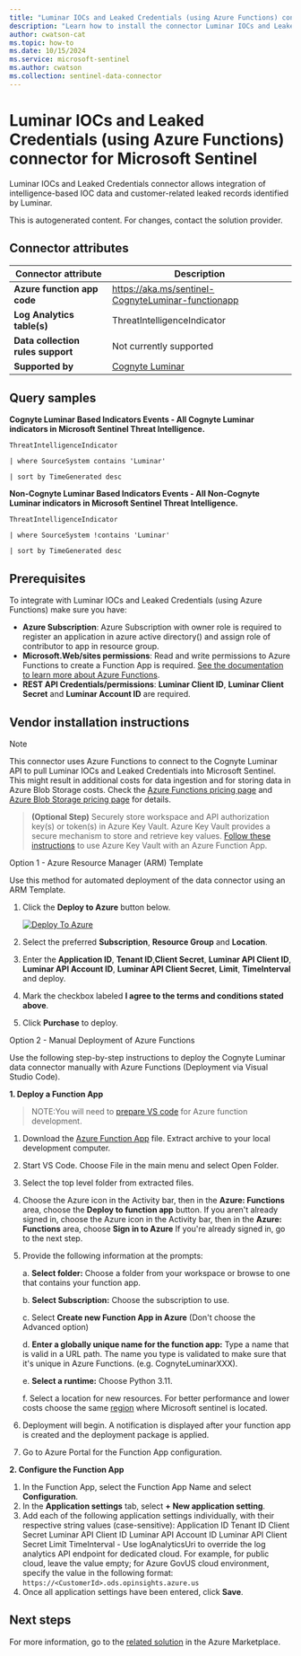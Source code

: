 ```yaml
---
title: "Luminar IOCs and Leaked Credentials (using Azure Functions) connector for Microsoft Sentinel"
description: "Learn how to install the connector Luminar IOCs and Leaked Credentials (using Azure Functions) to connect your data source to Microsoft Sentinel."
author: cwatson-cat
ms.topic: how-to
ms.date: 10/15/2024
ms.service: microsoft-sentinel
ms.author: cwatson
ms.collection: sentinel-data-connector
---
```


# Luminar IOCs and Leaked Credentials (using Azure Functions) connector for Microsoft Sentinel

Luminar IOCs and Leaked Credentials connector allows integration of intelligence-based IOC data and customer-related leaked records identified by Luminar.

This is autogenerated content. For changes, contact the solution provider.

## Connector attributes

| Connector attribute | Description |
| --- | --- |
| **Azure function app code** | https://aka.ms/sentinel-CognyteLuminar-functionapp |
| **Log Analytics table(s)** | ThreatIntelligenceIndicator<br/> |
| **Data collection rules support** | Not currently supported |
| **Supported by** | [Cognyte Luminar](https://www.cognyte.com/contact/) |

## Query samples

**Cognyte Luminar Based Indicators Events - All Cognyte Luminar indicators in Microsoft Sentinel Threat Intelligence.**

   ```kusto
ThreatIntelligenceIndicator
 
   | where SourceSystem contains 'Luminar'
 
   | sort by TimeGenerated desc
   ```

**Non-Cognyte Luminar Based Indicators Events - All Non-Cognyte Luminar indicators in Microsoft Sentinel Threat Intelligence.**

   ```kusto
ThreatIntelligenceIndicator
 
   | where SourceSystem !contains 'Luminar'
 
   | sort by TimeGenerated desc
   ```



## Prerequisites

To integrate with Luminar IOCs and Leaked Credentials (using Azure Functions) make sure you have: 

- **Azure Subscription**: Azure Subscription with owner role is required to register an application in azure active directory() and assign role of contributor to app in resource group.
- **Microsoft.Web/sites permissions**: Read and write permissions to Azure Functions to create a Function App is required. [See the documentation to learn more about Azure Functions](/azure/azure-functions/).
- **REST API Credentials/permissions**: **Luminar Client ID**, **Luminar Client Secret** and **Luminar Account ID** are required.


## Vendor installation instructions


> [!NOTE]
   >  This connector uses Azure Functions to connect to the Cognyte Luminar API to pull Luminar IOCs and Leaked Credentials into Microsoft Sentinel. This might result in additional costs for data ingestion and for storing data in Azure Blob Storage costs. Check the [Azure Functions pricing page](https://azure.microsoft.com/pricing/details/functions/) and [Azure Blob Storage pricing page](https://azure.microsoft.com/pricing/details/storage/blobs/) for details.


>**(Optional Step)** Securely store workspace and API authorization key(s) or token(s) in Azure Key Vault. Azure Key Vault provides a secure mechanism to store and retrieve key values. [Follow these instructions](/azure/app-service/app-service-key-vault-references) to use Azure Key Vault with an Azure Function App.




Option 1 - Azure Resource Manager (ARM) Template

Use this method for automated deployment of the data connector using an ARM Template.

1. Click the **Deploy to Azure** button below. 

	[![Deploy To Azure](https://aka.ms/deploytoazurebutton)](https://aka.ms/sentinel-CognyteLuminar-azuredeploy)
2. Select the preferred **Subscription**, **Resource Group** and **Location**. 
3. Enter the **Application ID**, **Tenant ID**,**Client Secret**, **Luminar API Client ID**, **Luminar API Account ID**, **Luminar API Client Secret**, **Limit**, **TimeInterval** and deploy.
4. Mark the checkbox labeled **I agree to the terms and conditions stated above**.
5. Click **Purchase** to deploy.

Option 2 - Manual Deployment of Azure Functions

Use the following step-by-step instructions to deploy the Cognyte Luminar data connector manually with Azure Functions (Deployment via Visual Studio Code).


**1. Deploy a Function App**

> NOTE:You will need to [prepare VS code](/azure/azure-functions/functions-create-first-function-python#prerequisites) for Azure function development.

1. Download the [Azure Function App](https://aka.ms/sentinel-CognyteLuminar-functionapp) file. Extract archive to your local development computer.
2. Start VS Code. Choose File in the main menu and select Open Folder.
3. Select the top level folder from extracted files.
4. Choose the Azure icon in the Activity bar, then in the **Azure: Functions** area, choose the **Deploy to function app** button.
If you aren't already signed in, choose the Azure icon in the Activity bar, then in the **Azure: Functions** area, choose **Sign in to Azure**
If you're already signed in, go to the next step.
5. Provide the following information at the prompts:

	a. **Select folder:** Choose a folder from your workspace or browse to one that contains your function app.

	b. **Select Subscription:** Choose the subscription to use.

	c. Select **Create new Function App in Azure** (Don't choose the Advanced option)

	d. **Enter a globally unique name for the function app:** Type a name that is valid in a URL path. The name you type is validated to make sure that it's unique in Azure Functions. (e.g. CognyteLuminarXXX).

	e. **Select a runtime:** Choose Python 3.11.

	f. Select a location for new resources. For better performance and lower costs choose the same [region](https://azure.microsoft.com/regions/) where Microsoft sentinel is located.

6. Deployment will begin. A notification is displayed after your function app is created and the deployment package is applied.
7. Go to Azure Portal for the Function App configuration.


**2. Configure the Function App**

1. In the Function App, select the Function App Name and select **Configuration**.
2. In the **Application settings** tab, select **+ New application setting**.
3. Add each of the following application settings individually, with their respective string values (case-sensitive): 
	Application ID
	Tenant ID
		Client Secret
		Luminar API Client ID
		Luminar API Account ID
		Luminar API Client Secret
		Limit
		TimeInterval - Use logAnalyticsUri to override the log analytics API endpoint for dedicated cloud. For example, for public cloud, leave the value empty; for Azure GovUS cloud environment, specify the value in the following format: `https://<CustomerId>.ods.opinsights.azure.us`
3. Once all application settings have been entered, click **Save**.



## Next steps

For more information, go to the [related solution](https://azuremarketplace.microsoft.com/en-us/marketplace/apps/cognytetechnologiesisraelltd.microsoft-sentinel-solution-cognyte-luminar?tab=Overview) in the Azure Marketplace.
